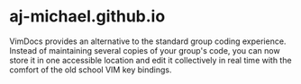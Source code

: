 aj-michael.github.io
====================

VimDocs provides an alternative to the standard group coding experience. Instead of maintaining several copies of your group's code, you can now store it in one accessible location and edit it collectively in real time with the comfort of the old school VIM key bindings.

